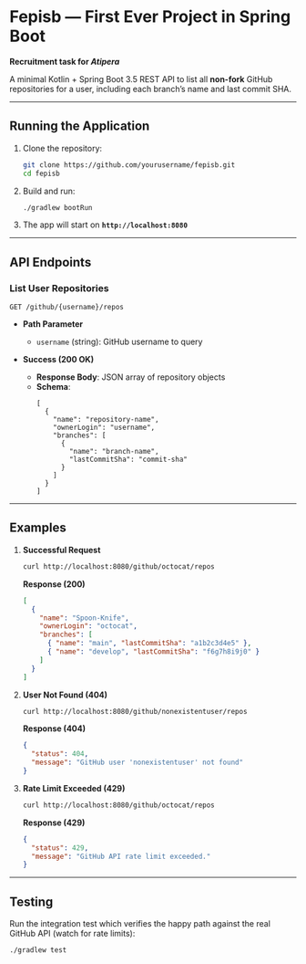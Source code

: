 # Fepisb — First Ever Project in Spring Boot

**Recruitment task for _Atipera_**

A minimal Kotlin + Spring Boot 3.5 REST API to list all **non-fork** GitHub repositories for a user, including each branch’s name and last commit SHA.

---

## Running the Application

1. Clone the repository:
   ```bash
   git clone https://github.com/yourusername/fepisb.git
   cd fepisb
   ```
2. Build and run:
   ```bash
   ./gradlew bootRun
   ```
3. The app will start on **`http://localhost:8080`**

---

## API Endpoints

### List User Repositories

```
GET /github/{username}/repos
```

- **Path Parameter**
    - `username` (string): GitHub username to query

- **Success (200 OK)**
    - **Response Body**: JSON array of repository objects
    - **Schema**:
      ```jsonc
      [
        {
          "name": "repository-name",
          "ownerLogin": "username",
          "branches": [
            {
              "name": "branch-name",
              "lastCommitSha": "commit-sha"
            }
          ]
        }
      ]
      ```

---

## Examples

1. **Successful Request**
   ```bash
   curl http://localhost:8080/github/octocat/repos
   ```
   **Response (200)**
   ```json
   [
     {
       "name": "Spoon-Knife",
       "ownerLogin": "octocat",
       "branches": [
         { "name": "main", "lastCommitSha": "a1b2c3d4e5" },
         { "name": "develop", "lastCommitSha": "f6g7h8i9j0" }
       ]
     }
   ]
   ```

2. **User Not Found (404)**
   ```bash
   curl http://localhost:8080/github/nonexistentuser/repos
   ```
   **Response (404)**
   ```json
   {
     "status": 404,
     "message": "GitHub user 'nonexistentuser' not found"
   }
   ```

3. **Rate Limit Exceeded (429)**
   ```bash
   curl http://localhost:8080/github/octocat/repos
   ```
   **Response (429)**
   ```json
   {
     "status": 429,
     "message": "GitHub API rate limit exceeded."
   }
   ```

---

## Testing

Run the integration test which verifies the happy path against the real GitHub API (watch for rate limits):

```bash
./gradlew test
```

